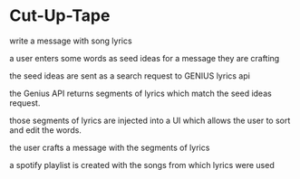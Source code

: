 # Cut-Up-Tape
write a message with song lyrics



a user enters some words as seed ideas for a message they are crafting

the seed ideas are sent as a search request to GENIUS lyrics api

the Genius API returns segments of lyrics which match the seed ideas request.

those segments of lyrics are injected into a UI which allows the user to sort and edit the words.

the user crafts a message with the segments of lyrics

a spotify playlist is created with the songs from which lyrics were used
